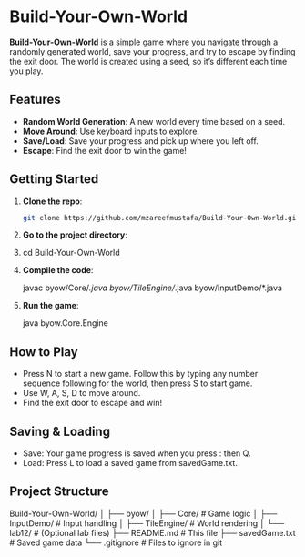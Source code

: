 # Build-Your-Own-World

**Build-Your-Own-World** is a simple game where you navigate through a randomly generated world, save your progress, and try to escape by finding the exit door. The world is created using a seed, so it’s different each time you play.

## Features

- **Random World Generation**: A new world every time based on a seed.
- **Move Around**: Use keyboard inputs to explore.
- **Save/Load**: Save your progress and pick up where you left off.
- **Escape**: Find the exit door to win the game!

## Getting Started

1. **Clone the repo**:

   ```bash
   git clone https://github.com/mzareefmustafa/Build-Your-Own-World.git

2. **Go to the project directory**:
3. 
   cd Build-Your-Own-World

4. **Compile the code**:
   
   javac byow/Core/*.java byow/TileEngine/*.java byow/InputDemo/*.java
   
6. **Run the game**:
   
   java byow.Core.Engine
  
## How to Play

- Press N to start a new game. Follow this by typing any number sequence following for the world, then press S to start game.
- Use W, A, S, D to move around.
- Find the exit door to escape and win!

## Saving & Loading

- Save: Your game progress is saved when you press : then Q.
- Load: Press L to load a saved game from savedGame.txt.

## Project Structure

Build-Your-Own-World/
│
├── byow/
│   ├── Core/           # Game logic
│   ├── InputDemo/      # Input handling
│   ├── TileEngine/     # World rendering
│   └── lab12/          # (Optional lab files)
├── README.md           # This file
├── savedGame.txt       # Saved game data
└── .gitignore          # Files to ignore in git
